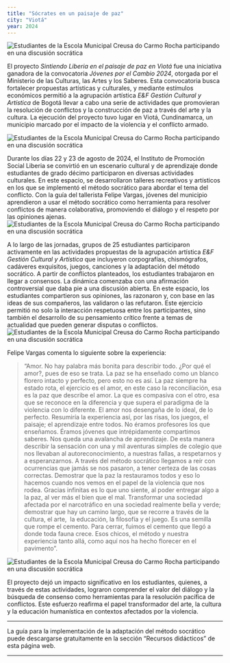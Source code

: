 ```yaml
---
title: "Sócrates en un paisaje de paz"
city: "Viotá"
year: 2024
---
```


<img src="/img/testimonios/viota-2024/01_viota_2024.jpg" alt="Estudiantes de la Escola Municipal Creusa do Carmo Rocha participando en una discusión socrática" class="testimonial-image">

El proyecto *Sintiendo Liberia en el paisaje de paz en Viotá* fue una iniciativa ganadora de la convocatoria *Jóvenes por el Cambio 2024*, otorgada por el Ministerio de las Culturas, las Artes y los Saberes. Esta convocatoria busca fortalecer propuestas artísticas y culturales, y mediante estímulos económicos permitió a la agrupación artística *E&F Gestión Cultural y Artística* de Bogotá llevar a cabo una serie de actividades que promovieran la resolución de conflictos y la construcción de paz a través del arte y la cultura. La ejecución del proyecto tuvo lugar en Viotá, Cundinamarca, un municipio marcado por el impacto de la violencia y el conflicto armado.

<img src="/img/testimonios/viota-2024/02_viota_2024.jpg" alt="Estudiantes de la Escola Municipal Creusa do Carmo Rocha participando en una discusión socrática" class="testimonial-image">

Durante los días 22 y 23 de agosto de 2024, el Instituto de Promoción Social Liberia se convirtió en un escenario cultural y de aprendizaje donde estudiantes de grado décimo participaron en diversas actividades culturales. En este espacio, se desarrollaron talleres recreativos y artísticos en los que se implementó el método socrático para abordar el tema del conflicto. Con la guía del tallerista Felipe Vargas, jóvenes del municipio aprendieron a usar el método socrático como herramienta para resolver conflictos de manera colaborativa, promoviendo el diálogo y el respeto por las opiniones ajenas.
 
<img src="/img/testimonios/viota-2024/03_viota_2024.jpg" alt="Estudiantes de la Escola Municipal Creusa do Carmo Rocha participando en una discusión socrática" class="testimonial-image">

A lo largo de las jornadas, grupos de 25 estudiantes participaron activamente en las actividades propuestas de la agrupación artística *E&F Gestión Cultural y Artística* que incluyeron corpografías, chismógrafos, cadáveres exquisitos, juegos, canciones y la adaptación del método socrático. A partir de conflictos planteados, los estudiantes trabajaron en llegar a consensos. La dinámica comenzaba con una afirmación controversial que daba pie a una discusión abierta. En este espacio, los estudiantes compartieron sus opiniones, las razonaron y, con base en las ideas de sus compañeros, las validaron o las refutaron. Este ejercicio permitió no solo la interacción respetuosa entre los participantes, sino también el desarrollo de su pensamiento crítico frente a temas de actualidad que pueden generar disputas o conflictos.
 
<img src="/img/testimonios/viota-2024/04_viota_2024.jpg" alt="Estudiantes de la Escola Municipal Creusa do Carmo Rocha participando en una discusión socrática" class="testimonial-image">

Felipe Vargas comenta lo siguiente sobre la experiencia:

>“Amor. No hay palabra más bonita para describir todo. ¿Por qué el amor?, pues de eso se trata. La paz se ha enseñado como un blanco florero intacto y perfecto, pero esto no es así. La paz siempre ha estado rota, el ejercicio es el amor, en este caso la reconciliación, esa es la paz que describe el amor. La que es compasiva con el otro, esa que se reconoce en la diferencia y que supera el paradigma de la violencia con lo diferente. El amor nos desengaña de lo ideal, de lo perfecto. Resumiría la experiencia así, por las risas, los juegos, el paisaje; el aprendizaje entre todos. No éramos profesores los que enseñamos. Éramos jóvenes que intrépidamente compartimos saberes. Nos queda una avalancha de aprendizaje. De esta manera describir la sensación con una y mil aventuras simples de colegio que nos llevaban al autoreconocimiento, a nuestras fallas, a respetarnos y a esperanzarnos. A través del método socrático llegamos a reír con ocurrencias que jamás se nos pasaron, a tener certeza de las cosas correctas. Demostrar que la paz la restauramos todos y eso lo hacemos cuando nos vemos en el papel de la violencia que nos rodea. Gracias infinitas es lo que uno siente, al poder entregar algo a la paz, al ver más el bien que el mal. Transformar una sociedad afectada por el narcotráfico en una sociedad realmente bella y verde; demostrar que hay un camino largo, que se recorre a través de la cultura, el arte,  la educación, la filosofía y el juego. Es una semilla que rompe el cemento. Para cerrar, fuimos el cemento que llegó a donde toda fauna crece. Esos chicos, el método y nuestra experiencia tanto allá, como aquí nos ha hecho florecer en el pavimento”.

<img src="/img/testimonios/viota-2024/05_viota_2024.jpg" alt="Estudiantes de la Escola Municipal Creusa do Carmo Rocha participando en una discusión socrática" class="testimonial-image">

El proyecto dejó un impacto significativo en los estudiantes, quienes, a través de estas actividades, lograron comprender el valor del diálogo y la búsqueda de consenso como herramientas para la resolución pacífica de conflictos. Este esfuerzo reafirma el papel transformador del arte, la cultura y la educación humanística en contextos afectados por la violencia.

<hr class="solid">
La guía para la implementación de la adaptación del método socrático puede descargarse gratuitamente en la sección “Recursos didácticos” de esta página web.
<hr class="solid">